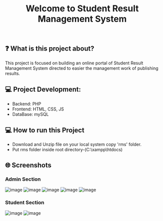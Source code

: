 <h1 align="center">Welcome to Student Result Management System </h1>
<br>

## ❓ What is this project about?

This project is focused on building an online portal of Student Result Management System directed to easier the management work of publishing results.

## :computer: Project Development:
  - Backend: PHP
  - Frontend: HTML, CSS, JS
  - DataBase: mySQL
 
## :computer: How to run this Project
  - Download and Unzip file on your local system copy 'rms' folder.
  - Put rms folder inside root directory-(C:\xampp\htdocs)

## :globe_with_meridians: Screenshots

### Admin Section
  ![image](https://user-images.githubusercontent.com/75318952/204569549-53c6c1ce-7959-4dff-aaf9-59a758ee15ab.png)
  ![image](https://user-images.githubusercontent.com/75318952/204569752-f20fdc89-9ae2-401b-a11b-d38ce9300d9f.png)
  ![image](https://user-images.githubusercontent.com/75318952/204569999-212f2547-3038-48fd-82f3-730182a23052.png)
  ![image](https://user-images.githubusercontent.com/75318952/204570201-f75b1cc6-b368-4cfa-8658-45185c68af34.png)
  ![image](https://user-images.githubusercontent.com/75318952/204570264-7a2565f9-9c2e-43ec-be8b-e0955eb4302e.png)

### Student Section
  ![image](https://user-images.githubusercontent.com/75318952/204570634-7a1501d7-1d23-4b6b-abf4-18a8aab5beac.png)
  ![image](https://user-images.githubusercontent.com/75318952/204571217-27f84616-a829-4e2c-b961-a6884688ffe1.png)

